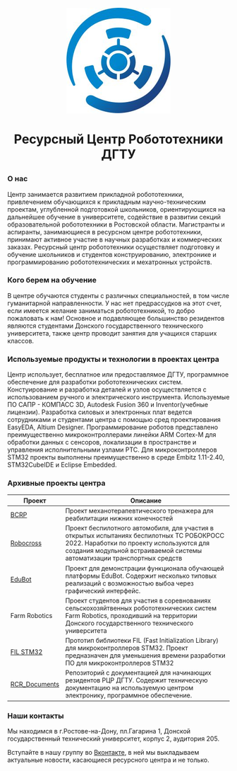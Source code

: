    <p align="center">
      <img src="https://github.com/RCR-DSTU/.github/blob/main/RCR_mini.jpg">
   </p>
<h1><p align="center">Ресурсный Центр Робототехники ДГТУ</p></h1>
<h3><p align="left">О нас</p></h3>
  Центр занимается развитием прикладной робототехники, привлечением обучающихся к прикладным научно-техническим проектам, углубленной подготовкой школьников, ориентирующихся на дальнейшее обучение в университете, содействие в развитии секций образовательной робототехники в Ростовской области. Магистранты и аспиранты, занимающиеся в ресурсном центре робототехники, принимают активное участие в научных разработках и коммерческих заказах. Ресурсный центр робототехники осуществляет подготовку и обучение школьников и студентов конструированию, электронике и программированию робототехнических и мехатронных устройств.
  <h3><p align="left">Кого берем на обучение</p></h3>
В центре обучаются студенты с различных специальностей, в том числе гуманитарной направленности. У нас нет предрассудков на этот счет, если имеется желание заниматься робототехникой, то добро пожаловать к нам! Основное и подавляющее большинство резидентов являются студентами Донского государственного технического университета, также центр проводит занятия для учащихся старших классов.
  <h3><p align="left">Используемые продукты и технологии в проектах центра</p></h3>
Центр использует, бесплатное или предоставлямое ДГТУ, программное обеспечение для разработки робототехнических систем. Констуирование и разработка деталей и узлов осуществляется с использованием ручного и электрического инструмента. Используемые ПО САПР - КОМПАСС 3D, Autodesk Fusion 360 и Inventor(учебные лицензии). Разработка силовых и электронных плат ведется сотрудниками и студентами центра с помощью сред проектирования EasyEDA, Altium Designer. Программирование роботов представлено преимущественно микроконтроллерами линейки ARM Cortex-M для обработки данных с сенсоров, локализации в пространстве и управления исполнительными узлами РТС. Для микроконтроллеров STM32 проекты выполнены преимущественно в среде Embitz 1.11-2.40, STM32CubeIDE и Eclipse Embedded.
  <h3><p align="left">Архивные проекты центра</p></h3>

| Проект | Описание |
| ------ | ------ |
| [BCRP](https://github.com/RCR-DSTU/bcrp) | Проект механотерапевтического тренажера для реабилитации нижних конечностей |
| [Robocross](https://github.com/Casonka/Robocross) | Проект беспилотного автомобиля, для участия в открытых испытаниях беспилотных ТС РОБОКРОСС 2022. Наработки по проекту используются для создания модульной встраиваемой системы автоматизации транспортных средств |
| [EduBot](https://github.com/RCR-DSTU/EduBot) | Проект для демонстрации функционала обучающей платформы EduBot. Содержит несколько типовых реализаций с возможностью выбоа через графический интерфейс. |
| Farm Robotics | Проект студентов для участия в соревнованиях сельскохозяйтвенных робототехнических систем Farm Robotics, проходивший на территории Донского государственного технического университета |
| [FIL STM32](https://github.com/Casonka/FIL-STM32) | Прототип библиотеки FIL (Fast Initialization Library) для микроконтроллеров STM32. Проект предназначен для уменьшения времени разработки ПО для микроконтроллеров STM32 |
| [RCR_Documents](https://github.com/Casonka/RCR_doc) | Репозиторий с документацией для начинающих резидентов РЦР ДГТУ. Содержит техническую документацию на используемую центром электронику, программное обеспечение. |

 <h3><p align="left">Наши контакты</p></h3>
Мы находимся в г.Ростове-на-Дону, пл.Гагарина 1, Донской государственный технический университет, корпус 2, аудитория 205.

Вступайте в нашу группу во [Вконтакте](https://vk.com/rrc_donstu), в ней мы выкладываем актуальные новости, касающиеся ресурсного центра и не только.
